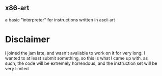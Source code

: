 ## x86-art
a basic "interpreter" for instructions written in ascii art

# Disclaimer
i joined the jam late, and wasn't available to work on it for very long. I wanted to at least submit something, so this is what I came up with. as such, the code will be extremely horrendous, and the instruction set will be very limited